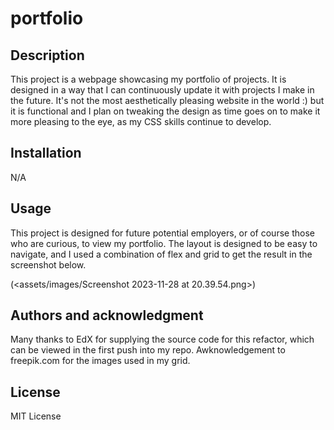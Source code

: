 # portfolio

## Description
This project is a webpage showcasing my portfolio of projects. It is designed in a way that I can continuously update it with projects I make in the future. It's not the most aesthetically pleasing website in the world :) but it is functional and I plan on tweaking the design as time goes on to make it more pleasing to the eye, as my CSS skills continue to develop.

## Installation
N/A

## Usage
This project is designed for future potential employers, or of course those who are curious, to view my portfolio. The layout is designed to be easy to navigate, and I used a combination of flex and grid to get the result in the screenshot below.

(<assets/images/Screenshot 2023-11-28 at 20.39.54.png>)

## Authors and acknowledgment
Many thanks to EdX for supplying the source code for this refactor, which can be viewed in the first push into my repo. Awknowledgement to freepik.com for the images used in my grid.

## License
MIT License